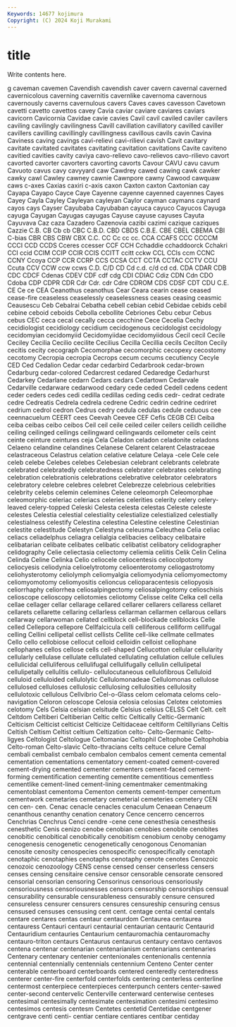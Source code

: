 ```yaml
---
Keywords: 14677 kojimura
Copyright: (C) 2024 Koji Murakami
---
```


# title

Write contents here.



g
caveman cavemen Cavendish cavendish caver cavern cavernal caverned cavernicolous caverning
cavernitis cavernlike cavernoma cavernous cavernously caverns cavernulous cavers Caves caves
cavesson Cavetown cavetti cavetto cavettos cavey Cavia caviar caviare caviares
caviars cavicorn Cavicornia Cavidae cavie cavies Cavil cavil caviled caviler
cavilers caviling cavilingly cavilingness Cavill cavillation cavillatory cavilled caviller cavillers
cavilling cavillingly cavillingness cavillous cavils cavin Cavina Caviness caving cavings
cavi-relievi cavi-rilievi cavish Cavit cavitary cavitate cavitated cavitates cavitating cavitation
cavitations Cavite caviteno cavitied cavities cavity caviya cavo-relievo cavo-relievos cavo-rilievo
cavort cavorted cavorter cavorters cavorting cavorts Cavour CAVU cavu cavum
Cavuoto cavus cavy cavyyard caw Cawdrey cawed cawing cawk cawker
cawky cawl Cawley cawney cawnie Cawnpore cawny Cawood cawquaw caws
c-axes Caxias caxiri c-axis caxon Caxton caxton Caxtonian cay Cayapa
Cayapo Cayce Caye Cayenne cayenne cayenned cayennes Cayes Cayey Cayla
Cayley Cayleyan cayleyan Caylor cayman caymans caynard cayos cays Cayser
Cayubaba Cayubaban cayuca cayuco Cayucos Cayuga cayuga Cayugan Cayugas cayugas
Cayuse cayuse cayuses Cayuta Cayuvava Caz caza Cazadero Cazenovia cazibi
cazimi cazique caziques Cazzie C.B. CB Cb cb CBC C.B.D.
CBD CBDS C.B.E. CBE CBEL CBEMA CBI C-bias CBR CBS
CBW CBX C.C. CC Cc cc cc. CCA CCAFS CCC
CCCCM CCCI CCD CCDS Cceres ccesser CCF CCH Cchaddie cchaddoorck
Cchakri CCI ccid CCIM CCIP CCIR CCIS CCITT ccitt cckw
CCL CCls ccm CCNC CCNY Ccoya CCP CCR CCRP CCS
CCSA CCT CCTA CCTAC CCTV CCU Ccuta CCV CCW ccw
ccws C.D. C/D CD Cd c.d. c/d cd cd. CDA
CDAR CDB CDC CDCF Cdenas CDEV CDF cdf cdg CDI
CDIAC Cdiz CDN Cdn CDO Cdoba CDP CDPR CDR Cdr
Cdr. cdr Cdre CDROM CDS CDSF CDT CDU C.E. CE
Ce ce CEA Ceanothus ceanothus Cear Ceara cearin cease ceased
cease-fire ceaseless ceaselessly ceaselessness ceases ceasing ceasmic Ceausescu Ceb Cebalrai
Cebatha cebell cebian cebid Cebidae cebids cebil cebine ceboid ceboids
Cebolla cebollite Cebriones Cebu cebur Cebus cebus CEC ceca cecal
cecally cecca cecchine Cece Cecelia Cechy cecidiologist cecidiology cecidium cecidogenous
cecidologist cecidology cecidomyian cecidomyiid Cecidomyiidae cecidomyiidous Cecil cecil Cecile Ceciley
Cecilia Cecilio cecilite Cecilius Cecilla Cecillia cecils Cecilton Cecily cecitis
cecity cecograph Cecomorphae cecomorphic cecopexy cecostomy cecotomy Cecropia cecropia Cecrops
cecum cecums cecutiency Cecyle CED Ced Cedalion Cedar cedar cedarbird
Cedarbrook cedar-brown Cedarburg cedar-colored Cedarcrest cedared Cedaredge Cedarhurst Cedarkey Cedarlane
cedarn Cedars cedars Cedartown Cedarvale Cedarville cedarware cedarwood cedary cede
ceded Cedell cedens cedent ceder ceders cedes cedi cedilla cedillas
ceding cedis cedr- cedrat cedrate cedre Cedreatis Cedrela cedrela cedrene
Cedric cedrin cedrine cedriret cedrium cedrol cedron Cedrus cedry cedula
cedulas cedule ceduous cee ceennacuelum CEERT cees Ceevah Ceevee CEF
Cefis CEGB CEI Ceiba ceiba ceibas ceibo ceibos Ceil ceil
ceile ceiled ceiler ceilers ceilidh ceilidhe ceiling ceilinged ceilings ceilingward
ceilingwards ceilometer ceils ceint ceinte ceinture ceintures ceja Cela Celadon
celadon celadonite celadons Celaeno celandine celandines Celanese Celarent celarent Celastraceae
celastraceous Celastrus celation celative celature Celaya -cele Cele cele celeb
celebe Celebes celebes Celebesian celebrant celebrants celebrate celebrated celebratedly celebratedness
celebrater celebrates celebrating celebration celebrationis celebrations celebrative celebrator celebrators celebratory
celebre celebres celebret Celebrezze celebrious celebrities celebrity celebs celemin celemines
Celene celeomorph Celeomorphae celeomorphic celeriac celeriacs celeries celerities celerity celery
celery-leaved celery-topped Celeski Celesta celesta celestas Celeste celeste celestes Celestia
celestial celestiality celestialize celestialized celestially celestialness celestify Celestina celestina Celestine
celestine Celestinian celestite celestitude Celestyn Celestyna celeusma Celeuthea Celia celiac
celiacs celiadelphus celiagra celialgia celibacies celibacy celibataire celibatarian celibate celibates
celibatic celibatist celibatory celidographer celidography Celie celiectasia celiectomy celiemia celiitis
Celik Celin Celina Celinda Celine Celinka Celio celiocele celiocentesis celiocolpotomy
celiocyesis celiodynia celioelytrotomy celioenterotomy celiogastrotomy celiohysterotomy celiolymph celiomyalgia celiomyodynia celiomyomectomy
celiomyomotomy celiomyositis celioncus celioparacentesis celiopyosis celiorrhaphy celiorrhea celiosalpingectomy celiosalpingotomy celioschisis
celioscope celioscopy celiotomies celiotomy Celisse celite Celka cell cella cellae
cellager cellar cellarage cellared cellarer cellarers cellaress cellaret cellarets cellarette
cellaring cellarless cellarman cellarmen cellarous cellars cellarway cellarwoman cellated cellblock
cell-blockade cellblocks Celle celled Cellepora cellepore Cellfalcicula celli celliferous celliform
cellifugal celling Cellini cellipetal cellist cellists Cellite cell-like cellmate cellmates
Cello cello cellobiose cellocut celloid celloidin celloist cellophane cellophanes cellos
cellose cells cell-shaped Cellucotton cellular cellularity cellularly cellulase cellulate cellulated
cellulating cellulation cellule cellules cellulicidal celluliferous cellulifugal cellulifugally cellulin cellulipetal
cellulipetally cellulitis cellulo- cellulocutaneous cellulofibrous Celluloid celluloid celluloided cellulolytic Cellulomonadeae
Cellulomonas cellulose cellulosed celluloses cellulosic cellulosing cellulosities cellulosity cellulotoxic cellulous
Cellvibrio Cel-o-Glass celom celomata celoms celo-navigation Celoron celoscope Celosia celosia
celosias Celotex celotomies celotomy Cels Celsia celsian celsitude Celsius celsius
CELSS Celt Celt. celt Celtdom Celtiberi Celtiberian Celtic celtic Celtically
Celtic-Germanic Celticism Celticist celticist Celticize Celtidaceae celtiform Celtillyrians Celtis Celtish
Celtism Celtist celtium Celtization celto- Celto-Germanic Celto-ligyes Celtologist Celtologue Celtomaniac
Celtophil Celtophobe Celtophobia Celto-roman Celto-slavic Celto-thracians celts celtuce celure Cemal
cembali cembalist cembalo cembalon cembalos cement cementa cemental cementation cementations
cementatory cement-coated cement-covered cement-drying cemented cementer cementers cement-faced cement-forming cementification
cementing cementite cementitious cementless cementlike cement-lined cement-lining cementmaker cementmaking cementoblast
cementoma Cementon cements cement-temper cementum cementwork cemetaries cemetary cemeterial cemeteries
cemetery CEN cen cen- cen. Cenac cenacle cenacles cenaculum Cenaean
Cenaeum cenanthous cenanthy cenation cenatory Cence cencerro cencerros Cenchrias Cenchrus
Cenci cendre -cene cene cenesthesia cenesthesis cenesthetic Cenis cenizo cenobe
cenobian cenobies cenobite cenobites cenobitic cenobitical cenobitically cenobitism cenobium cenoby
cenogamy cenogenesis cenogenetic cenogenetically cenogonous Cenomanian cenosite cenosity cenospecies cenospecific
cenospecifically cenotaph cenotaphic cenotaphies cenotaphs cenotaphy cenote cenotes Cenozoic cenozoic
cenozoology CENS cense censed censer censerless censers censes censing censitaire
censive censor censorable censorate censored censorial censorian censoring Censorinus censorious
censoriously censoriousness censoriousnesses censors censorship censorships censual censurability censurable censurableness
censurably censure censured censureless censurer censurers censures censureship censuring census
censused censuses censusing cent cent. centage centai cental centals centare
centares centas centaur centaurdom Centaurea centaurea centauress Centauri centauri centaurial
centaurian centauric Centaurid Centauridium centauries Centaurium centauromachia centauromachy centauro-triton centaurs
Centaurus centaurus centaury centavo centavos centena centenar centenarian centenarianism centenarians
centenaries Centenary centenary centenier centenionales centenionalis centennia centennial centennially centennials
centennium Centeno Center center centerable centerboard centerboards centered centeredly centeredness
centerer center-fire centerfold centerfolds centering centerless centerline centermost centerpiece centerpieces
centerpunch centers center-sawed center-second centervelic Centerville centerward centerwise centeses centesimal
centesimally centesimate centesimation centesimi centesimo centesimos centesis centesm Centetes centetid
Centetidae centgener centgrave centi centi- centiar centiare centiares centibar centiday
